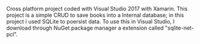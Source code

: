 Cross platform project coded with Visual Studio 2017 with Xamarin.
This project is a simple CRUD to save books into a Internal database;
in this project i used SQLite to poersist data. To use this in Visual
Studio, I download through NuGet package manager a extension called
"sqlite-net-pcl".
